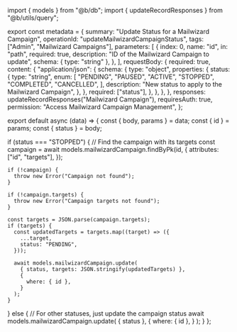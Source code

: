 import { models } from "@b/db";
import { updateRecordResponses } from "@b/utils/query";

export const metadata = {
  summary: "Update Status for a Mailwizard Campaign",
  operationId: "updateMailwizardCampaignStatus",
  tags: ["Admin", "Mailwizard Campaigns"],
  parameters: [
    {
      index: 0,
      name: "id",
      in: "path",
      required: true,
      description: "ID of the Mailwizard Campaign to update",
      schema: { type: "string" },
    },
  ],
  requestBody: {
    required: true,
    content: {
      "application/json": {
        schema: {
          type: "object",
          properties: {
            status: {
              type: "string",
              enum: [
                "PENDING",
                "PAUSED",
                "ACTIVE",
                "STOPPED",
                "COMPLETED",
                "CANCELLED",
              ],
              description: "New status to apply to the Mailwizard Campaign",
            },
          },
          required: ["status"],
        },
      },
    },
  },
  responses: updateRecordResponses("Mailwizard Campaign"),
  requiresAuth: true,
  permission: "Access Mailwizard Campaign Management",
};

export default async (data) => {
  const { body, params } = data;
  const { id } = params;
  const { status } = body;

  if (status === "STOPPED") {
    // Find the campaign with its targets
    const campaign = await models.mailwizardCampaign.findByPk(id, {
      attributes: ["id", "targets"],
    });

    if (!campaign) {
      throw new Error("Campaign not found");
    }

    if (!campaign.targets) {
      throw new Error("Campaign targets not found");
    }

    const targets = JSON.parse(campaign.targets);
    if (targets) {
      const updatedTargets = targets.map((target) => ({
        ...target,
        status: "PENDING",
      }));

      await models.mailwizardCampaign.update(
        { status, targets: JSON.stringify(updatedTargets) },
        {
          where: { id },
        }
      );
    }
  } else {
    // For other statuses, just update the campaign status
    await models.mailwizardCampaign.update(
      { status },
      {
        where: { id },
      }
    );
  }
};
